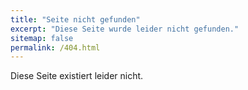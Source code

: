 ```yaml
---
title: "Seite nicht gefunden"
excerpt: "Diese Seite wurde leider nicht gefunden."
sitemap: false
permalink: /404.html
---
```


Diese Seite existiert leider nicht.
